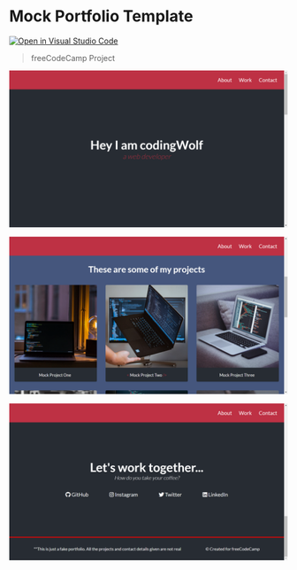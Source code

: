 # Mock Portfolio Template

[![Open in Visual Studio Code](https://open.vscode.dev/badges/open-in-vscode.svg)](https://open.vscode.dev/codingwolf-at/fcc-mock-portfolio)

> freeCodeCamp Project

![SS](assets/one.png)

![SS](assets/two.png)

![SS](assets/three.png)